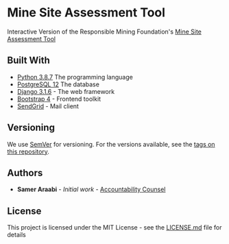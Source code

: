 # Mine Site Assessment Tool
Interactive Version of the Responsible Mining Foundation's [Mine Site Assessment Tool](https://www.responsibleminingfoundation.org/msat/)

## Built With

* [Python 3.8.7](https://www.python.org/downloads/release/python-378/) The programming language
* [PostgreSQL 12](https://www.postgresql.org/) The database
* [Django 3.1.6](https://www.djangoproject.com/) - The web framework
* [Bootstrap 4](https://getbootstrap.com/) - Frontend toolkit
* [SendGrid](https://www.sparkpost.com/) - Mail client

## Versioning

We use [SemVer](http://semver.org/) for versioning. For the versions available, see the [tags on this repository](https://github.com/acounsel/django_msat/tags). 

## Authors

* **Samer Araabi** - *Initial work* - [Accountability Counsel](https://www.accountabilitycounsel.org)

## License

This project is licensed under the MIT License - see the [LICENSE.md](LICENSE.md) file for details
